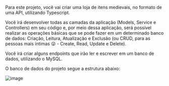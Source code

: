 Para este projeto, você vai criar uma loja de itens medievais, no formato de uma API, utilizando Typescript.

Você irá desenvolver todas as camadas da aplicação (Models, Service e Controllers) em seu código e, por meio dessa aplicação, será possível realizar as operações básicas que se pode fazer em um determinado banco de dados: Criação, Leitura, Atualização e Exclusão (ou CRUD, para as pessoas mais íntimas 😜 - Create, Read, Update e Delete).

Você irá criar alguns endpoints que irão ler e escrever em um banco de dados, utilizando o MySQL.

O banco de dados do projeto segue a estrutura abaixo: 

![image](https://github.com/layanenu/trybesmith/assets/99842422/04fd3262-72b4-4c54-9592-ccc42df90784)
